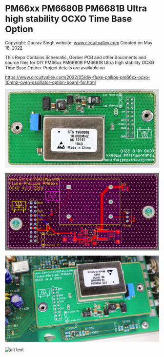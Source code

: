 # PM66xx PM6680B PM6681B Ultra high stability OCXO Time Base Option

Copyright:  Gaurav Singh
website: www.circuitvalley.com 
Created on May 18, 2022

This Repo Contains Schematic, Gerber PCB and other doucments and source files 
for DIY PM66xx PM6680B PM6681B Ultra high stability OCXO Time Base Option.
Project details are available on 

https://www.circuitvalley.com/2022/05/diy-fluke-philips-pm66xx-ocxo-10mhz-oven-oscillator-option-board-for.html

![alt text](https://github.com/circuitvalley/PM6680_PM6681_OCXO_time_base_option/raw/main/Images/pm66xx_pm6680_pm6681_ocxo_oscillator_oven_module_upgrade_circuitvalley_diy%20(1).JPG)

![alt text](https://github.com/circuitvalley/PM6680_PM6681_OCXO_time_base_option/raw/main/Images/pm66xx_pm6680_pm6681_ocxo_oscillator_oven_module_upgrade_circuitvalley_diy%20(9)2.png)

![alt text](https://github.com/circuitvalley/PM6680_PM6681_OCXO_time_base_option/raw/main/Images/pm66xx_pm6680_pm6681_ocxo_oscillator_oven_module_upgrade_circuitvalley_diy%20(9).JPG)


![alt text](https://blogger.googleusercontent.com/img/b/R29vZ2xl/AVvXsEj357KLCrbW_EkOER0jRiBYJGm8O6RFdxklsaSD9BOBOMxFixf32LST-0krrAEtwc756D0kcvJ9KWx2b4fbGbZbBxQ2njVysJCHl7oBeWGSO6-tXbz1vgyB93vSp7FAN8A5EI7ozioQM9Dm1soTIzLqqiysKB0mAdMb7_eHKw9mQu3YguK4jcDUOR-38Q/s5836/8Y0A2082.JPG)
